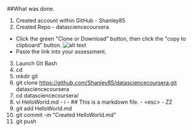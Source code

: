 ##What was done.
1. Created account within GitHub - Shanley85
2. Created Repo - datasciencecoursera
  - Click the green "Clone or Download" button, then click the "copy to clipboard" button.
    ![alt text](https://github.com/Shanley85/datasciencecoursera/images/download-link.jpg "How to copy your link.")
  - Paste the link into your assessment.
3. Launch Git Bash
  1. cd
  2. mkdir git
  3. git clone https://github.com/Shanley85/datasciencecoursera.git datasciencecoursera
  4. cd datasciencecoursera/
  5. vi HelloWorld.md
    - i
    - ## This is a markdown file.
    - &lt;esc&gt;
    - ZZ
  6. git add HelloWorld.md
  7. git commit -m "Created HelloWorld.md"
  8. git push

